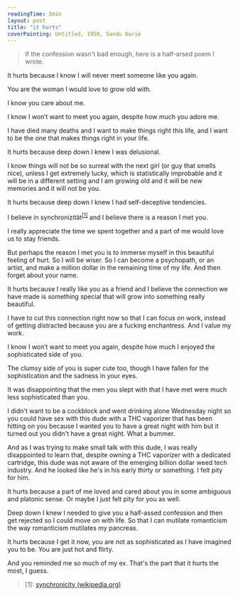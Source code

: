 ```yaml
---
readingTime: 5min
layout: post
title: "it hurts"
coverPainting: Untitled, 1950, Sandu Darie
---
```


> If the confession wasn't bad enough, here is a half-arsed poem I wrote.

It hurts because I know I will never meet someone like you again.

You are the woman I would love to grow old with.

I know you care about me.

I know I won’t want to meet you again, despite how much you adore me.

I have died many deaths and I want to make things right this life, and I want to be the one that makes things right in your life.

It hurts because deep down I knew I was delusional.

I know things will not be so surreal with the next girl (or guy that smells nice), unless I get extremely lucky, which is statistically improbable and it will be in a different setting and I am growing old and it will be new memories and it will not be you.

It hurts because deep down I knew I had self-deceptive tendencies.

I believe in synchronizität<sup><a href="#words">[1]</a></sup> and I believe there is a reason I met you.

I really appreciate the time we spent together and a part of me would love us to stay friends.

But perhaps the reason I met you is to immerse myself in this beautiful feeling of hurt. So I will be wiser. So I can become a psychopath, or an artist, and make a million dollar in the remaining time of my life. And then forget about your name.

It hurts because I really like you as a friend and I believe the connection we have made is something special that will grow into something really beautiful.

I have to cut this connection right now so that I can focus on work, instead of getting distracted because you are a fucking enchantress. And I value my work.

I know I won’t want to meet you again, despite how much I enjoyed the sophisticated side of you.

The clumsy side of you is super cute too, though I have fallen for the sophistication and the sadness in your eyes.

It was disappointing that the men you slept with that I have met were much less sophisticated than you.

I didn't want to be a cockblock and went drinking alone Wednesday night so you could have sex with this dude with a THC vaporizer that has been hitting on you because I wanted you to have a great night with him but it turned out you didn't have a great night. What a bummer.

And as I was trying to make small talk with this dude, I was really disappointed to learn that, despite owning a THC vaporizer with a dedicated cartridge, this dude was not aware of the emerging billion dollar weed tech industry. And he looked like he's in his early thirty or something. I felt pity for him.

It hurts because a part of me loved and cared about you in some ambiguous and platonic sense. Or maybe I just felt pity for you as well.

Deep down I knew I needed to give you a half-assed confession and then get rejected so I could move on with life. So that I can mutilate romanticism the way romanticism mutilates my pancreas.

It hurts because I get it now, you are not as sophisticated as I have imagined you to be. You are just hot and flirty.

And you reminded me so much of my ex. That's the part that it hurts the most, I guess.

<div id="words"></div>

> [1]: [synchronicity (wikipedia.org)](https://en.wikipedia.org/wiki/Synchronicity)  
>
>
